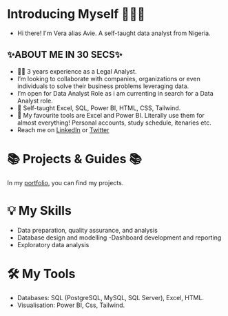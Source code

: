 # Introducing Myself 🙋🏻‍♀️
-  Hi there! I'm Vera alias Avie. A self-taught data analyst from Nigeria. 

## ✨ABOUT ME IN 30 SECS✨

- 👷‍♀️ 3 years experience as a Legal Analyst.
- I’m looking to collaborate with companies, organizations or even individuals to solve their business problems leveraging data.
- I’m open for Data Analyst Role as i am currenting in search for a Data Analyst role.
- 🔰  Self-taught Excel, SQL, Power BI, HTML, CSS, Tailwind.
- 💜 My favourite tools are Excel and Power BI. Literally use them for almost everything! Personal accounts, study schedule, itenaries etc.
- Reach me on [LinkedIn](https://www.linkedin.com/in/vera-ezinne-a66464209/) or [Twitter](https://twitter.com/home)

# 📚 Projects & Guides 📚
In my [portfolio](https://github.com/becomingtechsis/Portfolio-Guide), you can find my projects.


# 💡 My Skills
- Data preparation, quality assurance, and analysis
- Database design and modelling
-Dashboard development and reporting
- Exploratory data analysis

# 🛠️ My Tools
- Databases: SQL (PostgreSQL, MySQL, SQL Server), Excel, HTML.
- Visualisation: Power BI, Css, Tailwind.

